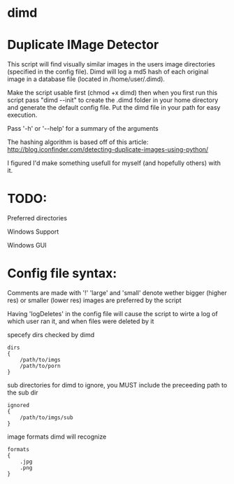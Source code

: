 # dimd
# Duplicate IMage Detector

This script will find visually similar images in the users image directories (specified in the config file). Dimd will log a md5 hash of each original image in a database file (located in /home/user/.dimd). 

Make the script usable first (chmod +x dimd) then when you first run this script pass "dimd --init" to create the .dimd folder in your home directory and generate the default config file. Put the dimd file in your path for easy execution.

Pass '-h' or '--help' for a summary of the arguments

The hashing algorithm is based off of this article: http://blog.iconfinder.com/detecting-duplicate-images-using-python/

I figured I'd make something usefull for myself (and hopefully others) with it. 

# TODO:
Preferred directories

Windows Support

Windows GUI

# Config file syntax:

Comments are made with '!'
'large' and 'small' denote wether bigger (higher res) or smaller (lower res) images are preferred by the script

Having 'logDeletes' in the config file will cause the script to wirte a log of which user ran it, and when files were deleted by it

specefy dirs checked by dimd

    dirs
    {
        /path/to/imgs
        /path/to/porn
    }  
    
sub directories for dimd to ignore, you MUST include the preceeding path to the sub dir

    ignored
    {
        /path/to/imgs/sub
    }  

image formats dimd will recognize

    formats
    {
        .jpg
        .png
    }  
